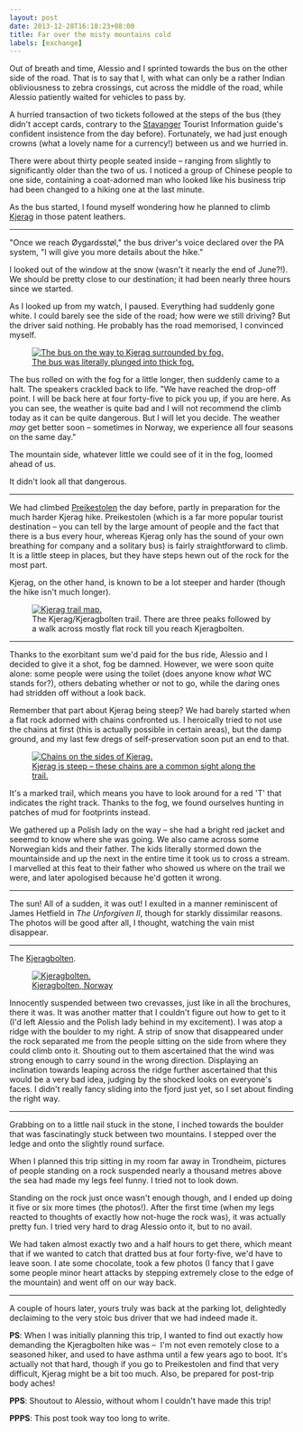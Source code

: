 ```yaml
---
layout: post
date: 2013-12-28T16:18:23+08:00
title: Far over the misty mountains cold
labels: [exchange]
---
```

Out of breath and time, Alessio and I sprinted towards the bus on the other side of the road. That is to say that I, with what can only be a rather Indian obliviousness to zebra crossings, cut across the middle of the road, while Alessio patiently waited for vehicles to pass by.

A hurried transaction of two tickets followed at the steps of the bus (they didn't accept cards, contrary to the [Stavanger][] Tourist Information guide's confident insistence from the day before). Fortunately, we had just enough crowns (what a lovely name for a currency!) between us and we hurried in.

There were about thirty people seated inside – ranging from slightly to significantly older than the two of us. I noticed a group of Chinese people to one side, containing a coat-adorned man who looked like his business trip had been changed to a hiking one at the last minute.

As the bus started, I found myself wondering how he planned to climb [Kjerag][] in those patent leathers.

***

"Once we reach Øygardsstøl," the bus driver's voice declared over the PA system, "I will give you more details about the hike."

I looked out of the window at the snow (wasn't it nearly the end of June?!). We should be pretty close to our destination; it had been nearly three hours since we started.

As I looked up from my watch, I paused. Everything had suddenly gone white. I could barely see the side of the road; how were we still driving? But the driver said nothing. He probably has the road memorised, I convinced myself.

<figure>
	<a rel="lightbox" href="http://farm4.staticflickr.com/3669/11598021785_5de4ebe2b0_h.jpg">
		<img src="http://farm4.staticflickr.com/3669/11598021785_5de4ebe2b0_h.jpg" alt="The bus on the way to Kjerag surrounded by fog.">
	</a>
	<figcaption><a href="http://www.flickr.com/photos/spinning-arrow/11598021785">The bus was literally plunged into thick fog.</a></figcaption>
</figure>

The bus rolled on with the fog for a little longer, then suddenly came to a halt. The speakers crackled back to life. "We have reached the drop-off point. I will be back here at four forty-five to pick you up, if you are here. As you can see, the weather is quite bad and I will not recommend the climb today as it can be quite dangerous. But I will let you decide. The weather *may* get better soon – sometimes in Norway, we experience all four seasons on the same day."

The mountain side, whatever little we could see of it in the fog, loomed ahead of us.

It didn't look all that dangerous.

***

We had climbed [Preikestolen][] the day before, partly in preparation for the much harder Kjerag hike. Preikestolen (which is a far more popular tourist destination – you can tell by the large amount of people and the fact that there is a bus every hour, whereas Kjerag only has the sound of your own breathing for company and a solitary bus) is fairly straightforward to climb. It is a little steep in places, but they have steps hewn out of the rock for the most part.

Kjerag, on the other hand, is known to be a lot steeper and harder (though the hike isn't much longer).

<figure>
	<a rel="lightbox" href="http://lh6.googleusercontent.com/-NK22Tr7jZbo/Ur6B-pL1OhI/AAAAAAAAA0c/OoUQxaRa74E/s1600/kjerag_trail.jpg">
		<img src="http://lh6.googleusercontent.com/-NK22Tr7jZbo/Ur6B-pL1OhI/AAAAAAAAA0c/OoUQxaRa74E/s1600/kjerag_trail.jpg" alt="Kjerag trail map.">
	</a>
	<figcaption>The Kjerag/Kjeragbolten trail. There are three peaks followed by a walk across mostly flat rock till you reach Kjeragbolten.</figcaption>
</figure>

***

Thanks to the exorbitant sum we'd paid for the bus ride, Alessio and I decided to give it a shot, fog be damned. However, we were soon quite alone: some people were using the toilet (does anyone know *what* WC stands for?), others debating whether or not to go, while the daring ones had stridden off without a look back.

Remember that part about Kjerag being steep? We had barely started when a flat rock adorned with chains confronted us. I heroically tried to not use the chains at first (this is actually possible in certain areas), but the damp ground, and my last few dregs of self-preservation soon put an end to that.

<figure>
	<a rel="lightbox" href="http://farm8.staticflickr.com/7450/11598248623_fb41638b95_h.jpg">
		<img src="http://farm8.staticflickr.com/7450/11598248623_fb41638b95_h.jpg" alt="Chains on the sides of Kjerag.">
	</a>
	<figcaption><a href="http://www.flickr.com/photos/spinning-arrow/11598248623">Kjerag is steep – these chains are a common sight along the trail.</a></figcaption>
</figure>

It's a marked trail, which means you have to look around for a red 'T' that indicates the right track. Thanks to the fog, we found ourselves hunting in patches of mud for footprints instead.

We gathered up a Polish lady on the way – she had a bright red jacket and seeemd to know where she was going. We also came across some Norwegian kids and their father. The kids literally stormed down the mountainside and up the next in the entire time it took us to cross a stream. I marvelled at this feat to their father who showed us where on the trail we were, and later apologised because he'd gotten it wrong.

***

The sun! All of a sudden, it was out! I exulted in a manner reminiscent of James Hetfield in *The Unforgiven II*, though for starkly dissimilar reasons. The photos will be good after all, I thought, watching the vain mist disappear.

***

The [Kjeragbolten][].

<figure>
	<a rel="lightbox" href="http://farm6.staticflickr.com/5546/11598380844_5ee5edd73b_h.jpg">
		<img src="http://farm6.staticflickr.com/5546/11598380844_5ee5edd73b_h.jpg" alt="Kjeragbolten.">
	</a>
	<figcaption><a href="http://www.flickr.com/photos/spinning-arrow/11598380844">Kjeragbolten, Norway</a></figcaption>
</figure>

Innocently suspended between two crevasses, just like in all the brochures, there it was. It was another matter that I couldn't figure out how to get to it (I'd left Alessio and the Polish lady behind in my excitement).  I was atop a ridge with the boulder to my right. A strip of snow that disappeared under the rock separated me from the people sitting on the side from where they could climb onto it. Shouting out to them ascertained that the wind was strong enough to carry sound in the wrong direction. Displaying an inclination towards leaping across the ridge further ascertained that this would be a very bad idea, judging by the shocked looks on everyone's faces. I didn't really fancy sliding into the fjord just yet, so I set about finding the right way.

***

Grabbing on to a little nail stuck in the stone, I inched towards the boulder that was fascinatingly stuck between two mountains. I stepped over the ledge and onto the slightly round surface.

When I planned this trip sitting in my room far away in Trondheim, pictures of people standing on a rock suspended nearly a thousand metres above the sea had made my legs feel funny. I tried not to look down.

Standing on the rock just once wasn't enough though, and I ended up doing it five or six more times (the photos!). After the first time (when my legs reacted to thoughts of exactly how not-huge the rock was), it was actually pretty fun. I tried very hard to drag Alessio onto it, but to no avail.

We had taken almost exactly two and a half hours to get there, which meant that if we wanted to catch that dratted bus at four forty-five, we'd have to leave soon. I ate some chocolate, took a few photos (I fancy that I gave some people minor heart attacks by stepping extremely close to the edge of the mountain) and went off on our way back.

***

A couple of hours later, yours truly was back at the parking lot, delightedly declaiming to the very stoic bus driver that we had indeed made it.

**PS**: When I was initially planning this trip, I wanted to find out exactly how demanding the Kjeragbolten hike was –  I'm not even remotely close to a seasoned hiker, and used to have asthma until a few years ago to boot. It's actually not that hard, though if you go to Preikestolen and find that very difficult, Kjerag might be a bit too much. Also, be prepared for post-trip body aches!

**PPS**: Shoutout to Alessio, without whom I couldn't have made this trip!

**PPPS**: This post took way too long to write.

[Stavanger]: http://en.wikipedia.org/wiki/Stavanger
[Kjerag]: http://en.wikipedia.org/wiki/Kjerag
[Kjeragbolten]: http://en.wikipedia.org/wiki/Kjeragbolten
[Preikestolen]: http://en.wikipedia.org/wiki/Preikestolen